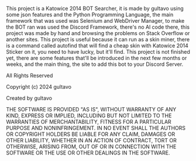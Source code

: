 ﻿This project is a Katowice 2014 BOT Searcher, it is made by gultavo using some json features and the Python Programming Language, the main framework that was used was Selenium and WebDriver Manager, 
to make the BOT ran was used the Discord Framework, there's no Al code there, this project was made by hand and browsing the problems on Stack Overflow or another sites. This project is useful because 
it can run as a skin miner, there is a command called autofind that will find a cheap skin with Katowice 2014 Sticker on it, you need to have lucky, but it'll find. This project is not finished yet, there 
are some features that'll be introduced in the next few months or weeks, and the main thing, the site to add this bot to your Discord Server.

All Rights Reserved

Copyright (c) 2024 gultavo

Created by gultavo

THE SOFTWARE IS PROVIDED "AS IS", WITHOUT WARRANTY OF ANY KIND, EXPRESS OR
IMPLIED, INCLUDING BUT NOT LIMITED TO THE WARRANTIES OF MERCHANTABILITY,
FITNESS FOR A PARTICULAR PURPOSE AND NONINFRINGEMENT. IN NO EVENT SHALL THE
AUTHORS OR COPYRIGHT HOLDERS BE LIABLE FOR ANY CLAIM, DAMAGES OR OTHER
LIABILITY, WHETHER IN AN ACTION OF CONTRACT, TORT OR OTHERWISE, ARISING FROM,
OUT OF OR IN CONNECTION WITH THE SOFTWARE OR THE USE OR OTHER DEALINGS IN
THE SOFTWARE.
